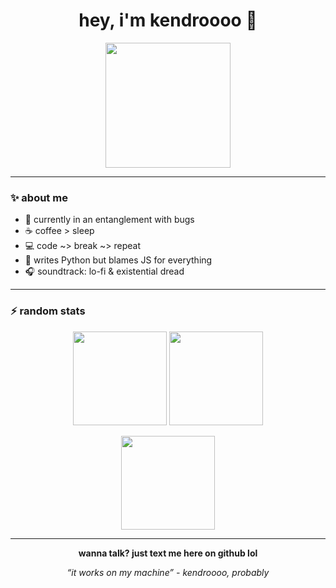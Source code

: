 <h1 align="center">hey, i'm kendroooo 👋</h1>

<p align="center">
  <img src="https://media.tenor.com/95dC2SYZ6asAAAAC/house-dr-house.gif" width="200">
</p>

---

### ✨ about me  
- 🐛 currently in an entanglement with bugs  
- ☕ coffee > sleep  
- 💻 code ~> break ~> repeat  
- 🐍 writes Python but blames JS for everything  
- 🎧 soundtrack: lo-fi & existential dread  

---

### ⚡ random stats

<p align="center">
  <img src="https://github-readme-stats.vercel.app/api?username=kendroooo&show_icons=true&theme=tokyonight&hide_border=true" height="150"/>
  <img src="https://github-readme-streak-stats.herokuapp.com/?user=kendroooo&theme=tokyonight&hide_border=true" height="150"/>
</p>

<p align="center">
  <img src="https://github-readme-stats.vercel.app/api/top-langs/?username=kendroooo&layout=compact&theme=tokyonight&hide_border=true" height="150"/>
</p>

---

<p align="center">
  <b>wanna talk? just text me here on github lol</b>
</p>


<p align="center">
  <i>“it works on my machine” - kendroooo, probably</i>
</p>

